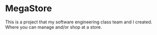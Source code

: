 # MegaStore
This is a project that my software engineering class team and I created. Where you can manage and/or shop at a store.
